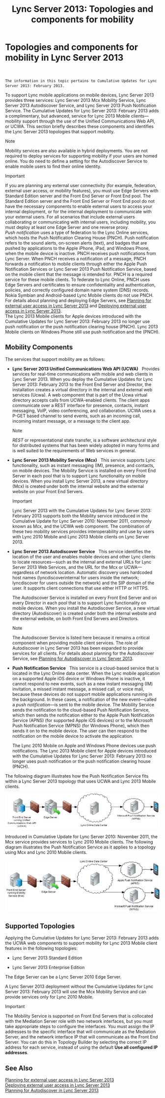﻿---
title: 'Lync Server 2013: Topologies and components for mobility'
TOCTitle: Topologies and components for mobility
ms:assetid: be3cae7a-095d-4785-91ba-6fac99eba92a
ms:mtpsurl: https://technet.microsoft.com/en-us/library/Hh690037(v=OCS.15)
ms:contentKeyID: 48185282
ms.date: 07/23/2014
mtps_version: v=OCS.15
---

# Topologies and components for mobility in Lync Server 2013

 


    The information in this topic pertains to Cumulative Updates for Lync Server 2013: February 2013.

To support Lync mobile applications on mobile devices, Lync Server 2013 provides three services: Lync Server 2013 Mcx Mobility Service, Lync Server 2013 Autodiscover Service, and Lync Server 2013 Push Notification Service. The Cumulative Updates for Lync Server 2013: February 2013 adds a complimentary, but advanced, service for Lync 2013 Mobile clients—mobility support through the use of the Unified Communications Web API, or UCWA. This section briefly describes these components and identifies the Lync Server 2013 topologies that support mobility.


> [!NOTE]
> Mobility services are also available in hybrid deployments. You are not required to deploy services for supporting mobility if your users are homed online. You do need to define a setting for the Autodiscover Service to enable mobile users to find their online identity.




> [!IMPORTANT]
> If you are planning any external user connectivity (for example, federation, external user access, or mobility features), you must use Edge Servers with Standard Edition server and the Front End Server or Front End pool. The Standard Edition server and the Front End Server or Front End pool do not have the necessary components to enable external users to access your internal deployment, or for the internal deployment to communicate with your external users. For all scenarios that include external users collaborating or communicating with internal users, including mobility, you must deploy at least one Edge Server and one reverse proxy.<BR><EM>Push notification</EM> uses a type of federation to the Lync Online services, which hosts the Push Notification Clearing House (PNCH). Push notification refers to the sound alerts, on-screen alerts (text), and badges that are pushed by applications to the Apple iPhone, iPad, and Windows Phone, when the mobile device is inactive. PNCH receives push notifications from Lync Server. When PNCH receives a notification of a message, PNCH forwards a notification to mobile clients through either the Apple Push Notification Services or Lync Server 2013 Push Notification Service, based on the mobile client that the message is intended for. PNCH is a required service for these mobile clients. To federate to Lync Online, PNCH uses Edge Servers and certificates to ensure confidentiality and authentication, policies, and correctly configured domain name system (DNS) records. Nokia Symbian and Android-based Lync Mobile clients do not use PNCH. For details about planning and deploying Edge Servers, see <A href="lync-server-2013-planning-for-external-user-access.md">Planning for external user access in Lync Server 2013</A> and <A href="lync-server-2013-deploying-external-user-access.md">Deploying external user access in Lync Server 2013</A>.<BR>The Lync 2013 Mobile clients for Apple devices introduced with the Cumulative Updates for Lync Server 2013: February 2013 no longer use push notification or the push notification clearing house (PNCH). Lync 2013 Mobile clients on Windows Phone still use push notification and the (PNCH).



## Mobility Components

The services that support mobility are as follows:

  - **Lync Server 2013 Unified Communications Web API (UCWA)**   Provides services for real-time communications with mobile and web clients in Lync Server 2013. When you deploy the Cumulative Updates for Lync Server 2013: February 2013 to the Front End Server and Director, the installation creates a virtual directory in the internal and external web services (Ucwa). A web component that is part of the Ucwa virtual directory accepts calls from UCWA-enabled clients. The client apps communicate over a REST interface for presence, contacts, instant messaging, VoIP, video conferencing, and collaboration. UCWA uses a P-GET based channel to send events, such as an incoming call, incoming instant message, or a message to the client app.
    

    > [!NOTE]
    > <EM>REST</EM> or representational state transfer, is a software architectural style for distributed systems that has been widely adopted in many forms and is well suited to the requirements of Web services in general.



  - **Lync Server 2013 Mobility Service (Mcx)**   This service supports Lync functionality, such as instant messaging (IM), presence, and contacts, on mobile devices. The Mobility Service is installed on every Front End Server in each pool that is to support Lync functionality on mobile devices. When you install Lync Server 2013, a new virtual directory (Mcx) is created under both the internal website and the external website on your Front End Servers.
    

    > [!IMPORTANT]
    > Lync Server 2013 with the Cumulative Updates for Lync Server 2013: February 2013 supports both the Mobility service introduced in the Cumulative Update for Lync Server 2010: November 2011, commonly known as Mcx, and the UCWA web component. The combination of these two mobility services provides interoperability and use by users with Lync 2010 Mobile and Lync 2013 Mobile clients on Lync Server 2013.



  - **Lync Server 2013 Autodiscover Service**   This service identifies the location of the user and enables mobile devices and other Lync clients to locate resources—such as the internal and external URLs for Lync Server 2013 Web Services, and the URL for the Mcx or UCWA—regardless of network location. Automatic discovery uses hardcoded host names (lyncdiscoverinternal for users inside the network; lyncdiscover for users outside the network) and the SIP domain of the user. It supports client connections that use either HTTP or HTTPS.
    
    The Autodiscover Service is installed on every Front End Server and on every Director in each pool that is to support Lync functionality on mobile devices. When you install the Autodiscover Service, a new virtual directory (Autodiscover) is created under both the internal website and the external website, on both Front End Servers and Directors.
    

    > [!NOTE]
    > The Autodiscover Service is listed here because it remains a critical component when providing mobile client services. The role of Autodiscover in Lync Server 2013 has been expanded to provide services for all clients. For details about planning for the Autodiscover Service, see <A href="lync-server-2013-planning-for-autodiscover.md">Planning for Autodiscover in Lync Server 2013</A>.



  - **Push Notification Service**   This service is a cloud-based service that is located in the Lync Online data center. When the Lync mobile application on a supported Apple iOS device or Windows Phone is inactive, it cannot respond to new events, such as a new instant messaging (IM) invitation, a missed instant message, a missed call, or voice mail, because these devices do not support mobile applications running in the background. In these cases, a notification of the new event—called a *push notification*—is sent to the mobile device. The Mobility Service sends the notification to the cloud-based Push Notification Service, which then sends the notification either to the Apple Push Notification Service (APNS) (for supported Apple iOS devices) or to the Microsoft Push Notification Service (MPNS) (for Windows Phone), which then sends it on to the mobile device. The user can then respond to the notification on the mobile device to activate the application.
    
    The Lync 2010 Mobile on Apple and Windows Phone devices use push notifications. The Lync 2013 Mobile client for Apple devices introduced with the Cumulative Updates for Lync Server 2013: February 2013 no longer uses push notification or the push notification clearing house (PNCH).

The following diagram illustrates how the Push Notification Service fits within a Lync Server 2013 topology that uses UCWA and Lync 2013 Mobile clients.

![166d60fd-ff71-4ffe-9f66-3c8bbde0b5ae](images/Hh690037.166d60fd-ff71-4ffe-9f66-3c8bbde0b5ae(OCS.15).jpg "166d60fd-ff71-4ffe-9f66-3c8bbde0b5ae")

Introduced in Cumulative Update for Lync Server 2010: November 2011, the Mcx service provides services to Lync 2010 Mobile clients. The following diagram illustrates the Push Notification Service as it applies to a topology using Mcx and Lync 2010 Mobile clients.

![3081634e-60e7-4348-b24e-bbbf05a90f5f](images/Hh690037.3081634e-60e7-4348-b24e-bbbf05a90f5f(OCS.15).jpg "3081634e-60e7-4348-b24e-bbbf05a90f5f")

## Supported Topologies

Applying the Cumulative Updates for Lync Server 2013: February 2013 adds the UCWA web components to support mobility for Lync 2013 Mobile client features in the following topologies:

  - Lync Server 2013 Standard Edition

  - Lync Server 2013 Enterprise Edition

The Edge Server can be a Lync Server 2010 Edge Server.

A Lync Server 2013 deployment without the Cumulative Updates for Lync Server 2013: February 2013 will use the Mcx Mobility Service and can provide services only for Lync 2010 Mobile.


> [!IMPORTANT]
> The Mobility Service is supported on Front End Servers that is collocated with the Mediation Server role with two network interfaces, but you must take appropriate steps to configure the interfaces. You must assign the IP addresses to the specific interface that will communicate as the Mediation Server, and the network interface IP that will communicate as the Front End Server. You can do this in Topology Builder by selecting the correct IP address for each service, instead of using the default <STRONG>Use all configured IP addresses</STRONG>.



## See Also


[Planning for external user access in Lync Server 2013](lync-server-2013-planning-for-external-user-access.md)  
[Deploying external user access in Lync Server 2013](lync-server-2013-deploying-external-user-access.md)  
[Planning for Autodiscover in Lync Server 2013](lync-server-2013-planning-for-autodiscover.md)

